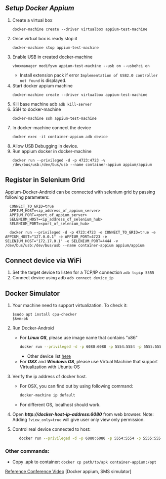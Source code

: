 ## **_Setup Docker Appium_**
1. Create a virtual box  
   ```
   docker-machine create --driver virtualbox appium-test-machine
   ```
2. Once virtual box is ready stop it
   ```
   docker-machine stop appium-test-machine
   ```
3. Enable USB in created docker-machine
   ```
   vboxmanager modifyvm appium-test-machine --usb on --usbehci on
   ```
   * Install extension pack if error `Implementation of USB2.0 controller not found` is displayed.
4. Start docker appium machine
   ```
   docker-machine create --driver virtualbox appium-test-machine
   ```
5. Kill base machine adb `adb kill-server`
6. SSH to docker-machine
   ```
   docker-machine ssh appium-test-machine
   ```
7. In docker-machine connect the device
   ```
   docker exec -it container-appium adb device
   ```
8. Allow USB Debugging in device.
9. Run appium docker in docker-machine
   ```
   docker run --privileged -d -p 4723:4723 -v /dev/bus/usb:/dev/bus/usb --name container-appium appium/appium
   ```
## Register in Selenium Grid
Appium-Docker-Android can be connected with selenium grid by passing following parameters:
   ```
     CONNECT_TO_GRID=true
     APPIUM_HOST=<ip_address_of_appium_server>
     APPIUM_PORT=<port_of_appium_server>
     SELENIUM_HOST=<ip_address_of_selenium_hub>
     SELENIUM_PORT=<port_of_selenium_hub>
      
     docker run --privileged -d -p 4723:4723 -e CONNECT_TO_GRID=true -e APPIUM_HOST="127.0.0.1" -e APPIUM_PORT=4723 -e SELENIUM_HOST="172.17.0.1" -e SELENIUM_PORT=4444 -v /dev/bus/usb:/dev/bus/usb --name container-appium appium/appium
   ```
## Connect device via WiFi
1. Set the target device to listen for a TCP/IP connection `adb tcpip 5555`
2. Connect device using adb `adb connect device_ip`

## Docker Simulator
1. Your machine need to support virtualization. To check it:
   ```
   $sudo apt install cpu-checker
   $kvm-ok
   ```
2. Run Docker-Android
   - For ***Linux OS***, please use image name that contains "x86"
      ```bash
      docker run --privileged -d -p 6080:6080 -p 5554:5554 -p 5555:5555 -e DEVICE="Samsung Galaxy S6" --name android-container budtmo/docker-android-x86-8.1
      ```
     - Other device list [here](https://github.com/budtmo/docker-android/blob/master/README.md)
   - For ***OSX*** and ***Windows OS***, please use Virtual Machine that support Virtualization with Ubuntu OS
3. Verify the ip address of docker host.
   - For OSX, you can find out by using following command:
     ```bash
     docker-machine ip default
     ```
   - For different OS, localhost should work.

4. Open ***http://docker-host-ip-address:6080*** from web browser. Note: Adding ```?view_only=true``` will give user only view only permission.
5. Control real device connected to host:
   ```bash
      docker run --privileged -d -p 6080:6080 -p 5554:5554 -p 5555:5555 --name android-container budtmo/docker-android-real-device
   ```
### Other commands:
- Copy .apk to container: `docker cp path/to/apk container-appium:/opt`

[Reference Conference Video](https://www.youtube.com/watch?v=jE4oSetvzfQ) [Docker appium, SMS simulator]